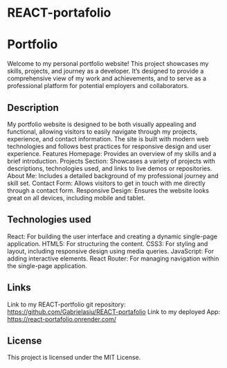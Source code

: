 # REACT-portafolio

# Portfolio

Welcome to my personal portfolio website! This project showcases my skills, projects, and journey as a developer. It’s designed to provide a comprehensive view of my work and achievements, and to serve as a professional platform for potential employers and collaborators.

## Description 
My portfolio website is designed to be both visually appealing and functional, allowing visitors to easily navigate through my projects, experience, and contact information. The site is built with modern web technologies and follows best practices for responsive design and user experience.
Features
Homepage: Provides an overview of my skills and a brief introduction.
Projects Section: Showcases a variety of projects with descriptions, technologies used, and links to live demos or repositories.
About Me: Includes a detailed background of my professional journey and skill set.
Contact Form: Allows visitors to get in touch with me directly through a contact form.
Responsive Design: Ensures the website looks great on all devices, including mobile and tablet.

## Technologies used
React: For building the user interface and creating a dynamic single-page application.
HTML5: For structuring the content.
CSS3: For styling and layout, including responsive design using media queries.
JavaScript: For adding interactive elements.
React Router: For managing navigation within the single-page application.

## Links

Link to my REACT-portfolio git repository: 
https://github.com/Gabrielasiu/REACT-portafolio
Link to my deployed App: 
https://react-portafolio.onrender.com/

## License
This project is licensed under the MIT License.
